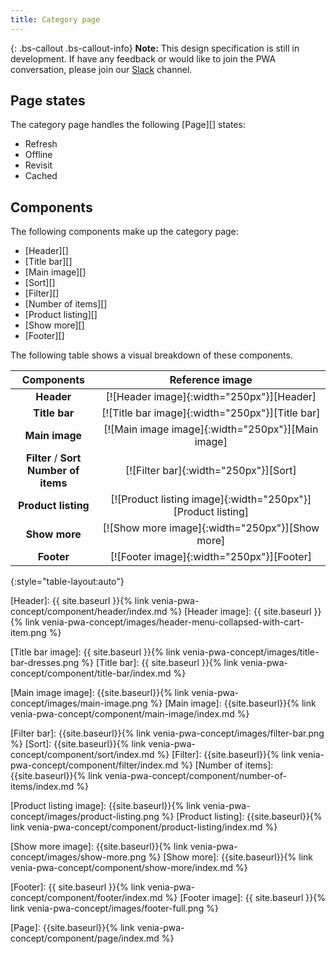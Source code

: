 ```yaml
---
title: Category page
---
```


{: .bs-callout .bs-callout-info}
**Note:**
This design specification is still in development.
If have any feedback or would like to join the PWA conversation, please join our [Slack][] channel.

## Page states

The category page handles the following [Page][] states:

* Refresh
* Offline
* Revisit
* Cached

## Components

The following components make up the category page:

* [Header][]
* [Title bar][]
* [Main image][]
* [Sort][]
* [Filter][]
* [Number of items][]
* [Product listing][]
* [Show more][]
* [Footer][]

The following table shows a visual breakdown of these components.

| Components                                    | Reference image                                             |
| :-------------------------------------------: | :---------------------------------------------------------: |
| **Header**                                    | [![Header image]{:width="250px"}][Header]                   |
| **Title bar**                                 | [![Title bar image]{:width="250px"}][Title bar]             |
| **Main image**                                | [![Main image image]{:width="250px"}][Main image]           |
| **Filter** / **Sort**<br/>**Number of items** | [![Filter bar]{:width="250px"}][Sort]                       |
| **Product listing**                           | [![Product listing image]{:width="250px"}][Product listing] |
| **Show more**                                 | [![Show more image]{:width="250px"}][Show more]             |
| **Footer**                                    | [![Footer image]{:width="250px"}][Footer]                   |
{:style="table-layout:auto"}

[Header]: {{ site.baseurl }}{% link venia-pwa-concept/component/header/index.md %}
[Header image]: {{ site.baseurl }}{% link venia-pwa-concept/images/header-menu-collapsed-with-cart-item.png %}

[Title bar image]: {{ site.baseurl }}{% link venia-pwa-concept/images/title-bar-dresses.png %}
[Title bar]: {{ site.baseurl }}{% link venia-pwa-concept/component/title-bar/index.md %} 

[Main image image]: {{site.baseurl}}{% link venia-pwa-concept/images/main-image.png %}
[Main image]: {{site.baseurl}}{% link venia-pwa-concept/component/main-image/index.md %}

[Filter bar]: {{site.baseurl}}{% link venia-pwa-concept/images/filter-bar.png %}
[Sort]: {{site.baseurl}}{% link venia-pwa-concept/component/sort/index.md %}
[Filter]: {{site.baseurl}}{% link venia-pwa-concept/component/filter/index.md %}
[Number of items]: {{site.baseurl}}{% link venia-pwa-concept/component/number-of-items/index.md %}

[Product listing image]: {{site.baseurl}}{% link venia-pwa-concept/images/product-listing.png %}
[Product listing]: {{site.baseurl}}{% link venia-pwa-concept/component/product-listing/index.md %}

[Show more image]: {{site.baseurl}}{% link venia-pwa-concept/images/show-more.png %}
[Show more]: {{site.baseurl}}{% link venia-pwa-concept/component/show-more/index.md %}

[Footer]: {{ site.baseurl }}{% link venia-pwa-concept/component/footer/index.md %} 
[Footer image]: {{ site.baseurl }}{% link venia-pwa-concept/images/footer-full.png %}

[Page]: {{site.baseurl}}{% link venia-pwa-concept/component/page/index.md %}

[Slack]: https:/magentocommeng.slack.com/messages/C71HNKYS2